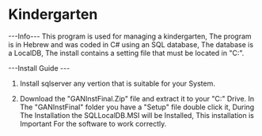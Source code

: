 # Kindergarten
---Info---
This program is used for managing a kindergarten, 
The program is in Hebrew and was coded in C# using an SQL database, 
The database is a LocalDB, 
The install contains a setting file that must be located in "C:\".

---Install Guide ---
1. Install sqlserver any vertion that is suitable for your System.

2. Download the "GANInstFinal.Zip" file and extract it to your "C:\" Drive.
In The "GANInstFinal" folder you have a "Setup" file double click it,
During The Installation the SQLLocalDB.MSI will be Installed,
This installation is Important For the software to work correctly.


